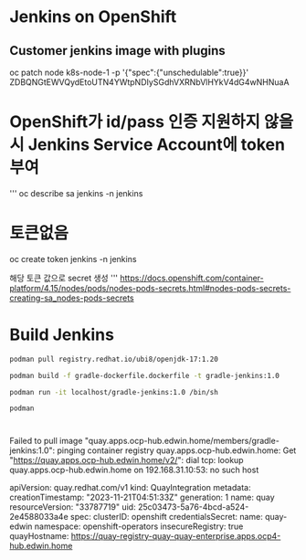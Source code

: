 # Jenkins on OpenShift


## Customer jenkins image with plugins
  oc patch node k8s-node-1 -p '{"spec":{"unschedulable":true}}'
  ZDBQNGtEWVQydEtoUTN4YWtpNDIySGdhVXRNbVlHYkV4dG4wNHNuaA


# OpenShift가 id/pass 인증 지원하지 않을 시 Jenkins Service Account에 token 부여

'''
oc describe sa jenkins -n jenkins
# 토큰없음

oc create token jenkins -n jenkins

해당 토큰 값으로 secret 생성
'''
https://docs.openshift.com/container-platform/4.15/nodes/pods/nodes-pods-secrets.html#nodes-pods-secrets-creating-sa_nodes-pods-secrets


# Build Jenkins
```Bash
podman pull registry.redhat.io/ubi8/openjdk-17:1.20

podman build -f gradle-dockerfile.dockerfile -t gradle-jenkins:1.0

podman run -it localhost/gradle-jenkins:1.0 /bin/sh

podman 
```

# 


Failed to pull image "quay.apps.ocp-hub.edwin.home/members/gradle-jenkins:1.0": pinging container registry quay.apps.ocp-hub.edwin.home: Get "https://quay.apps.ocp-hub.edwin.home/v2/": dial tcp: lookup quay.apps.ocp-hub.edwin.home on 192.168.31.10:53: no such host




apiVersion: quay.redhat.com/v1
kind: QuayIntegration
metadata:
  creationTimestamp: "2023-11-21T04:51:33Z"
  generation: 1
  name: quay
  resourceVersion: "33787719"
  uid: 25c03473-5a76-4bcd-a524-2e4588033a4e
spec:
  clusterID: openshift
  credentialsSecret:
    name: quay-edwin
    namespace: openshift-operators
  insecureRegistry: true
  quayHostname: https://quay-registry-quay-quay-enterprise.apps.ocp4-hub.edwin.home
